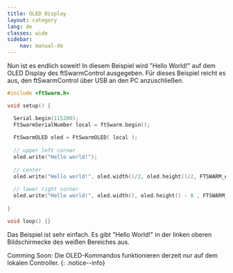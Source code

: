 ```yaml
---
title: OLED Display
layout: category
lang: de
classes: wide
sidebar:
    nav: manual-de
---
```

Nun ist es endlich soweit! In diesem Beispiel wird "Hello World!" auf dem OLED Display des ftSwarmControl ausgegeben. Für dieses Beispiel reicht es aus, den ftSwarmControl über USB an den PC anzuschließen.

```cpp
#include <ftSwarm.h>

void setup() {

  Serial.begin(115200);
  FtSwarmSerialNumber local = ftSwarm.begin();
  
  FtSwarmOLED oled = FtSwarmOLED( local );
  
  // upper left corner
  oled.write("Hello world!");
  
  // center
  oled.write("Hello world!", oled.width()/2, oled.height()/2, FTSWARM_ALIGNCENTER);
  
  // lower right corner
  oled.write("Hello world!", oled.width(), oled.height() - 8 , FTSWARM_ALIGNRIGHT);
  
}

void loop() {}
```

Das Beispiel ist sehr einfach. Es gibt "Hello World!" in der linken oberen Bildschirmecke des weißen Bereiches aus.

Comming Soon: Die OLED-Kommandos funktionieren derzeit nur auf dem lokalen Controller.
{: .notice--info}
